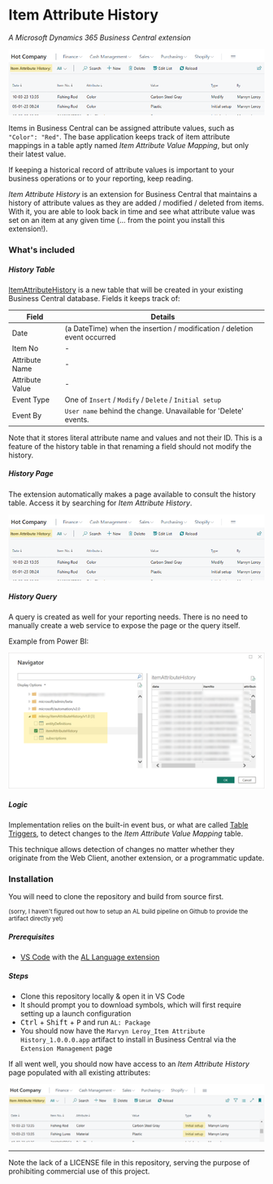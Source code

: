 # Item Attribute History
_A Microsoft Dynamics 365 Business Central extension_

![History page](assets/history-page.png)

Items in Business Central can be assigned attribute values, such as `"Color": "Red"`. The base application keeps track of item attribute mappings in a table aptly named _Item Attribute Value Mapping_, but only their latest value.

If keeping a historical record of attribute values is important to your business operations or to your reporting, keep reading.

*Item Attribute History* is an extension for Business Central that maintains a history of attribute values as they are added / modified / deleted from items. With it, you are able to look back in time and see what attribute value was set on an item at any given time (... from the point you install this extension!).

### What's included

##### History Table

[ItemAttributeHistory](table/ItemAttributeHistory.Table.al) is a new table that will be created in your existing Business Central database. Fields it keeps track of:

| Field | Details |
| ----- | ------- |
| Date  | (a DateTime) when the insertion / modification / deletion event occurred
| Item No | - |
| Attribute Name |- | 
| Attribute Value | -|
| Event Type | One of `Insert` / `Modify` / `Delete` / `Initial setup` |
| Event By | `User name` behind the change. Unavailable for 'Delete' events. |

Note that it stores literal attribute name and values and not their ID. This is a feature of the history table in that renaming a field should not modify the history.

##### History Page

The extension automatically makes a page available to consult the history table. Access it by searching for _Item Attribute History_.

![History page](assets/history-page.png)

##### History Query

A query is created as well for your reporting needs. There is no need to manually create a web service to expose the page or the query itself.

Example from Power BI:

![History query](assets/query.png)

##### Logic

Implementation relies on the built-in event bus, or what are called [Table Triggers](https://learn.microsoft.com/en-us/dynamics365/business-central/dev-itpro/developer/triggers-auto/devenv-triggers), to detect changes to the _Item Attribute Value Mapping_ table. 

This technique allows detection of changes no matter whether they originate from the Web Client, another extension, or a programmatic update.

### Installation
You will need to clone the repository and build from source first.
<p style="font-size:smaller;">(sorry, I haven't figured out how to setup an AL build pipeline on Github to provide the artifact directly yet)</p> 

##### Prerequisites
* [VS Code](https://code.visualstudio.com/) with the [AL Language extension](https://marketplace.visualstudio.com/items?itemName=ms-dynamics-smb.al)
  
##### Steps
* Clone this repository locally & open it in VS Code
* It should prompt you to download symbols, which will first require setting up a launch configuration
* <kbd>Ctrl</kbd> + <kbd>Shift</kbd> + <kbd>P</kbd> and run `AL: Package`
* You should now have the `Marvyn Leroy_Item Attribute History_1.0.0.0.app` artifact to install in Business Central via the `Extension Management` page

If all went well, you should now have access to an _Item Attribute History_ page populated with all existing attributes:

![Initial setup](assets/initial-setup.png)

----

Note the lack of a LICENSE file in this repository, serving the purpose of prohibiting commercial use of this project. 